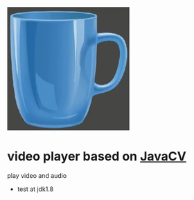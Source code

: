 <img alt="image lose" src="res/img/test.png">

# video player based on [JavaCV](https://github.com/bytedeco/javacv)

play video and audio

* test at jdk1.8
